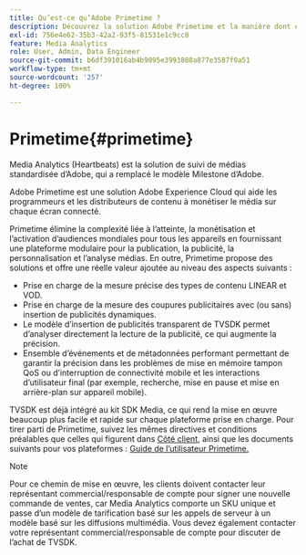 ```yaml
---
title: Qu’est-ce qu’Adobe Primetime ?
description: Découvrez la solution Adobe Primetime et la manière dont elle contribue à la monétisation des médias en flux continu.
exl-id: 756e4e62-35b3-42a2-93f5-81531e1c9cc8
feature: Media Analytics
role: User, Admin, Data Engineer
source-git-commit: b6df391016ab4b9095e3993808a877e3587f0a51
workflow-type: tm+mt
source-wordcount: '257'
ht-degree: 100%

---
```


# Primetime{#primetime}

Media Analytics (Heartbeats) est la solution de suivi de médias standardisée d’Adobe, qui a remplacé le modèle Milestone d’Adobe.

Adobe Primetime est une solution Adobe Experience Cloud qui aide les programmeurs et les distributeurs de contenu à monétiser le média sur chaque écran connecté.

Primetime élimine la complexité liée à l’atteinte, la monétisation et l’activation d’audiences mondiales pour tous les appareils en fournissant une plateforme modulaire pour la publication, la publicité, la personnalisation et l’analyse médias. En outre, Primetime propose des solutions et offre une réelle valeur ajoutée au niveau des aspects suivants :

* Prise en charge de la mesure précise des types de contenu LINEAR et VOD.
* Prise en charge de la mesure des coupures publicitaires avec (ou sans) insertion de publicités dynamiques.
* Le modèle d’insertion de publicités transparent de TVSDK permet d’analyser directement la lecture de la publicité, ce qui augmente la précision.
* Ensemble d’événements et de métadonnées performant permettant de garantir la précision dans les problèmes de mise en mémoire tampon QoS ou d’interruption de connectivité mobile et les interactions d’utilisateur final (par exemple, recherche, mise en pause et mise en arrière-plan sur appareil mobile).
<!--
* Integrated support for Nielsen DTVR (linear) with ID3 metadata and DCR with CMS metadata.
-->

TVSDK est déjà intégré au kit SDK Media, ce qui rend la mise en œuvre beaucoup plus facile et rapide sur chaque plateforme prise en charge. <!--Primetime also supports the partnership with Nielsen.--> Pour tirer parti de Primetime, suivez les mêmes directives et conditions préalables que celles qui figurent dans [Côté client](/help/intro-to-ava/implementation-paths/client-side-path.md), ainsi que les documents suivants pour vos plateformes : [Guide de l’utilisateur Primetime.](https://helpx.adobe.com/fr/support/primetime.html)

>[!NOTE]
>
>Pour ce chemin de mise en œuvre, les clients doivent contacter leur représentant commercial/responsable de compte pour signer une nouvelle commande de ventes, car Media Analytics comporte un SKU unique et passe d’un modèle de tarification basé sur les appels de serveur à un modèle basé sur les diffusions multimédia. Vous devez également contacter votre représentant commercial/responsable de compte pour discuter de l’achat de TVSDK.
